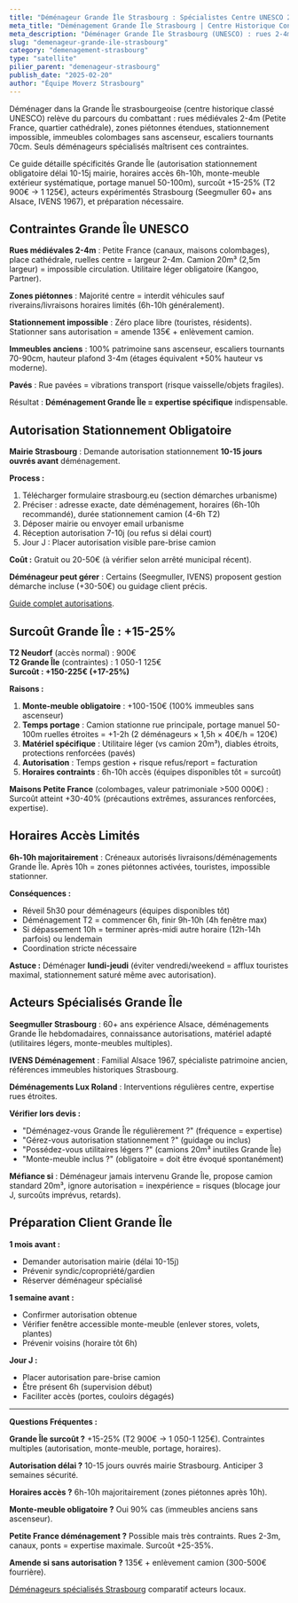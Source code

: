 ```yaml
---
title: "Déménageur Grande Île Strasbourg : Spécialistes Centre UNESCO 2025"
meta_title: "Déménagement Grande Île Strasbourg | Centre Historique Contraintes"
meta_description: "Déménager Grande Île Strasbourg (UNESCO) : rues 2-4m, zones piétonnes, autorisation obligatoire 10-15j, surcoût +20%, monte-meuble systématique, horaires 6h-10h."
slug: "demenageur-grande-ile-strasbourg"
category: "demenagement-strasbourg"
type: "satellite"
pilier_parent: "demenageur-strasbourg"
publish_date: "2025-02-20"
author: "Équipe Moverz Strasbourg"
---
```


Déménager dans la Grande Île strasbourgeoise (centre historique classé UNESCO) relève du parcours du combattant : rues médiévales 2-4m (Petite France, quartier cathédrale), zones piétonnes étendues, stationnement impossible, immeubles colombages sans ascenseur, escaliers tournants 70cm. Seuls déménageurs spécialisés maîtrisent ces contraintes.

Ce guide détaille spécificités Grande Île (autorisation stationnement obligatoire délai 10-15j mairie, horaires accès 6h-10h, monte-meuble extérieur systématique, portage manuel 50-100m), surcoût +15-25% (T2 900€ → 1 125€), acteurs expérimentés Strasbourg (Seegmuller 60+ ans Alsace, IVENS 1967), et préparation nécessaire.

## Contraintes Grande Île UNESCO

**Rues médiévales 2-4m** : Petite France (canaux, maisons colombages), place cathédrale, ruelles centre = largeur 2-4m. Camion 20m³ (2,5m largeur) = impossible circulation. Utilitaire léger obligatoire (Kangoo, Partner).

**Zones piétonnes** : Majorité centre = interdit véhicules sauf riverains/livraisons horaires limités (6h-10h généralement).

**Stationnement impossible** : Zéro place libre (touristes, résidents). Stationner sans autorisation = amende 135€ + enlèvement camion.

**Immeubles anciens** : 100% patrimoine sans ascenseur, escaliers tournants 70-90cm, hauteur plafond 3-4m (étages équivalent +50% hauteur vs moderne).

**Pavés** : Rue pavées = vibrations transport (risque vaisselle/objets fragiles).

Résultat : **Déménagement Grande Île = expertise spécifique** indispensable.

## Autorisation Stationnement Obligatoire

**Mairie Strasbourg** : Demande autorisation stationnement **10-15 jours ouvrés avant** déménagement.

**Process :**
1. Télécharger formulaire strasbourg.eu (section démarches urbanisme)
2. Préciser : adresse exacte, date déménagement, horaires (6h-10h recommandé), durée stationnement camion (4-6h T2)
3. Déposer mairie ou envoyer email urbanisme
4. Réception autorisation 7-10j (ou refus si délai court)
5. Jour J : Placer autorisation visible pare-brise camion

**Coût :** Gratuit ou 20-50€ (à vérifier selon arrêté municipal récent).

**Déménageur peut gérer** : Certains (Seegmuller, IVENS) proposent gestion démarche incluse (+30-50€) ou guidage client précis.

[Guide complet autorisations](/blog/demenagement-strasbourg/autorisation-stationnement-strasbourg).

## Surcoût Grande Île : +15-25%

**T2 Neudorf** (accès normal) : 900€  
**T2 Grande Île** (contraintes) : 1 050-1 125€  
**Surcoût : +150-225€ (+17-25%)**

**Raisons :**
1. **Monte-meuble obligatoire** : +100-150€ (100% immeubles sans ascenseur)
2. **Temps portage** : Camion stationne rue principale, portage manuel 50-100m ruelles étroites = +1-2h (2 déménageurs × 1,5h × 40€/h = 120€)
3. **Matériel spécifique** : Utilitaire léger (vs camion 20m³), diables étroits, protections renforcées (pavés)
4. **Autorisation** : Temps gestion + risque refus/report = facturation
5. **Horaires contraints** : 6h-10h accès (équipes disponibles tôt = surcoût)

**Maisons Petite France** (colombages, valeur patrimoniale >500 000€) : Surcoût atteint +30-40% (précautions extrêmes, assurances renforcées, expertise).

## Horaires Accès Limités

**6h-10h majoritairement** : Créneaux autorisés livraisons/déménagements Grande Île. Après 10h = zones piétonnes activées, touristes, impossible stationner.

**Conséquences :**
- Réveil 5h30 pour déménageurs (équipes disponibles tôt)
- Déménagement T2 = commencer 6h, finir 9h-10h (4h fenêtre max)
- Si dépassement 10h = terminer après-midi autre horaire (12h-14h parfois) ou lendemain
- Coordination stricte nécessaire

**Astuce :** Déménager **lundi-jeudi** (éviter vendredi/weekend = afflux touristes maximal, stationnement saturé même avec autorisation).

## Acteurs Spécialisés Grande Île

**Seegmuller Strasbourg** : 60+ ans expérience Alsace, déménagements Grande Île hebdomadaires, connaissance autorisations, matériel adapté (utilitaires légers, monte-meubles multiples).

**IVENS Déménagement** : Familial Alsace 1967, spécialiste patrimoine ancien, références immeubles historiques Strasbourg.

**Déménagements Lux Roland** : Interventions régulières centre, expertise rues étroites.

**Vérifier lors devis :**
- "Déménagez-vous Grande Île régulièrement ?" (fréquence = expertise)
- "Gérez-vous autorisation stationnement ?" (guidage ou inclus)
- "Possédez-vous utilitaires légers ?" (camions 20m³ inutiles Grande Île)
- "Monte-meuble inclus ?" (obligatoire = doit être évoqué spontanément)

**Méfiance si** : Déménageur jamais intervenu Grande Île, propose camion standard 20m³, ignore autorisation = inexpérience = risques (blocage jour J, surcoûts imprévus, retards).

## Préparation Client Grande Île

**1 mois avant :**
- Demander autorisation mairie (délai 10-15j)
- Prévenir syndic/copropriété/gardien
- Réserver déménageur spécialisé

**1 semaine avant :**
- Confirmer autorisation obtenue
- Vérifier fenêtre accessible monte-meuble (enlever stores, volets, plantes)
- Prévenir voisins (horaire tôt 6h)

**Jour J :**
- Placer autorisation pare-brise camion
- Être présent 6h (supervision début)
- Faciliter accès (portes, couloirs dégagés)

---

**Questions Fréquentes :**

**Grande Île surcoût ?** +15-25% (T2 900€ → 1 050-1 125€). Contraintes multiples (autorisation, monte-meuble, portage, horaires).

**Autorisation délai ?** 10-15 jours ouvrés mairie Strasbourg. Anticiper 3 semaines sécurité.

**Horaires accès ?** 6h-10h majoritairement (zones piétonnes après 10h).

**Monte-meuble obligatoire ?** Oui 90% cas (immeubles anciens sans ascenseur).

**Petite France déménagement ?** Possible mais très contraints. Rues 2-3m, canaux, ponts = expertise maximale. Surcoût +25-35%.

**Amende si sans autorisation ?** 135€ + enlèvement camion (300-500€ fourrière).

[Déménageurs spécialisés Strasbourg](/blog/demenagement-strasbourg/demenageur-strasbourg) comparatif acteurs locaux.

